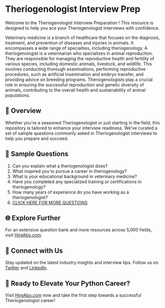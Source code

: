 # Theriogenologist Interview Prep

Welcome to the Theriogenologist Interview Preparation ! This resource is designed to help you ace your Theriogenologist interviews with confidence.

Veterinary medicine is a branch of healthcare that focuses on the diagnosis, treatment, and prevention of diseases and injuries in animals. It encompasses a wide range of specialties, including theriogenology. A theriogenologist is a veterinarian who specializes in animal reproduction. They are responsible for managing the reproductive health and fertility of various species, including domestic animals, livestock, and wildlife. This involves conducting thorough examinations, performing reproductive procedures, such as artificial insemination and embryo transfer, and providing advice on breeding programs. Theriogenologists play a crucial role in ensuring the successful reproduction and genetic diversity of animals, contributing to the overall health and sustainability of animal populations.

## 🚀 Overview

Whether you're a seasoned Theriogenologist or just starting in the field, this repository is tailored to enhance your interview readiness. We've curated a set of sample questions commonly asked in Theriogenologist interviews to help you prepare and succeed.

## 📝 Sample Questions

1. Can you explain what a theriogenologist does?
2. What inspired you to pursue a career in theriogenology?
3. What is your educational background in veterinary medicine?
4. Have you completed any specialized training or certifications in theriogenology?
5. How many years of experience do you have working as a theriogenologist?
6. [CLICK HERE FOR MORE QUESTIONS](https://hireabo.com/job/24_0_26/Theriogenologist)

## 🌐 Explore Further

For an extensive question bank and more resources across 5,000 fields, visit [HireAbo.com](https://www.hireabo.com).

## 📱 Connect with Us

Stay updated on the latest industry insights and interview tips. Follow us on [Twitter](https://twitter.com/hireabo) and [LinkedIn](https://www.linkedin.com/in/hire-abo-3609972a8/).

## 🚀 Ready to Elevate Your Python Career?

Visit [HireAbo.com](https://www.hireabo.com) now and take the first step towards a successful Theriogenologist career!